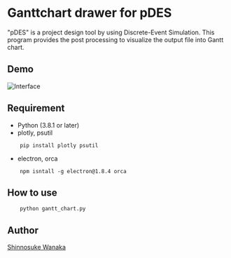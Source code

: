 # Ganttchart drawer for pDES
"pDES" is a project design tool by using Discrete-Event Simulation.
This program provides the post processing to visualize the output file into Gantt chart.


## Demo
![Interface](http://www.nakl.t.u-tokyo.ac.jp/~mitsuyuki/pDES/pictures/topInterface.png "topPage")

## Requirement
- Python (3.8.1 or later)
- plotly, psutil
```
    pip install plotly psutil
```

- electron, orca
```
    npm isntall -g electron@1.8.4 orca
```

## How to use
```
    python gantt_chart.py
```

## Author
[Shinnosuke Wanaka](wanaka-s@m.mpat.go.jp)